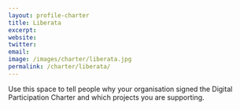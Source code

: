 ```yaml
---
layout: profile-charter
title: Liberata
excerpt: 
website: 
twitter: 
email: 
image: /images/charter/liberata.jpg
permalink: /charter/liberata/
---
```


Use this space to tell people why your organisation signed the Digital Participation Charter and which projects you are supporting.